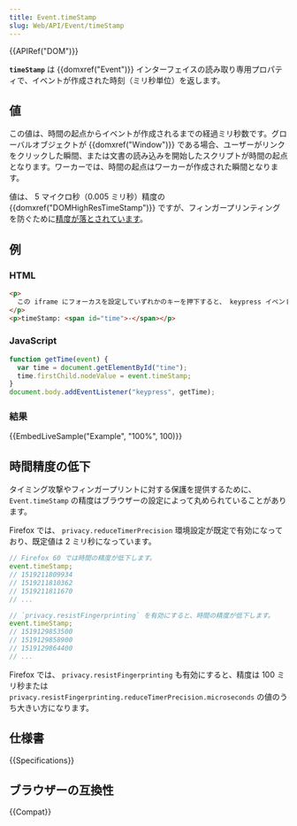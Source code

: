 ```yaml
---
title: Event.timeStamp
slug: Web/API/Event/timeStamp
---
```


{{APIRef("DOM")}}

**`timeStamp`** は {{domxref("Event")}} インターフェイスの読み取り専用プロパティで、イベントが作成された時刻（ミリ秒単位）を返します。

## 値

この値は、時間の起点からイベントが作成されるまでの経過ミリ秒数です。グローバルオブジェクトが {{domxref("Window")}} である場合、ユーザーがリンクをクリックした瞬間、または文書の読み込みを開始したスクリプトが時間の起点となります。ワーカーでは、時間の起点はワーカーが作成された瞬間となります。

値は、 5 マイクロ秒（0.005 ミリ秒）精度の {{domxref("DOMHighResTimeStamp")}} ですが、フィンガープリンティングを防ぐために[精度が落とされています](#時間精度の低下)。

## 例

### HTML

```html
<p>
  この iframe にフォーカスを設定していずれかのキーを押下すると、 keypress イベントの現在のタイムスタンプを取得します。
</p>
<p>timeStamp: <span id="time">-</span></p>
```

### JavaScript

```js
function getTime(event) {
  var time = document.getElementById("time");
  time.firstChild.nodeValue = event.timeStamp;
}
document.body.addEventListener("keypress", getTime);
```

### 結果

{{EmbedLiveSample("Example", "100%", 100)}}

## 時間精度の低下

タイミング攻撃やフィンガープリントに対する保護を提供するために、 `Event.timeStamp` の精度はブラウザーの設定によって丸められていることがあります。

Firefox では、 `privacy.reduceTimerPrecision` 環境設定が既定で有効になっており、既定値は 2 ミリ秒になっています。

```js
// Firefox 60 では時間の精度が低下します。
event.timeStamp;
// 1519211809934
// 1519211810362
// 1519211811670
// ...

// `privacy.resistFingerprinting` を有効にすると、時間の精度が低下します。
event.timeStamp;
// 1519129853500
// 1519129858900
// 1519129864400
// ...
```

Firefox では、 `privacy.resistFingerprinting` も有効にすると、精度は 100 ミリ秒または `privacy.resistFingerprinting.reduceTimerPrecision.microseconds` の値のうち大きい方になります。

## 仕様書

{{Specifications}}

## ブラウザーの互換性

{{Compat}}
